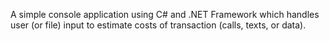 A simple console application using C# and .NET Framework which handles user (or file) input to estimate costs of transaction (calls, texts, or data).
